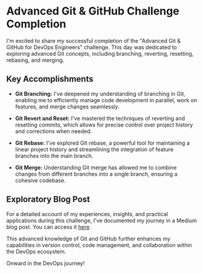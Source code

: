 # Advanced Git & GitHub Challenge Completion

I'm excited to share my successful completion of the "Advanced Git & GitHub for DevOps Engineers" challenge. This day was dedicated to exploring advanced Git concepts, including branching, reverting, resetting, rebasing, and merging.

## Key Accomplishments

- **Git Branching:** I've deepened my understanding of branching in Git, enabling me to efficiently manage code development in parallel, work on features, and merge changes seamlessly.

- **Git Revert and Reset:** I've mastered the techniques of reverting and resetting commits, which allows for precise control over project history and corrections when needed.

- **Git Rebase:** I've explored Git rebase, a powerful tool for maintaining a linear project history and streamlining the integration of feature branches into the main branch.

- **Git Merge:** Understanding Git merge has allowed me to combine changes from different branches into a single branch, ensuring a cohesive codebase.

## Exploratory Blog Post

For a detailed account of my experiences, insights, and practical applications during this challenge, I've documented my journey in a Medium blog post. You can access it [here](https://medium.com/@mwasnik7/day10-90daysofdevops-40d903e8e5be).

This advanced knowledge of Git and GitHub further enhances my capabilities in version control, code management, and collaboration within the DevOps ecosystem.

Onward in the DevOps journey!
